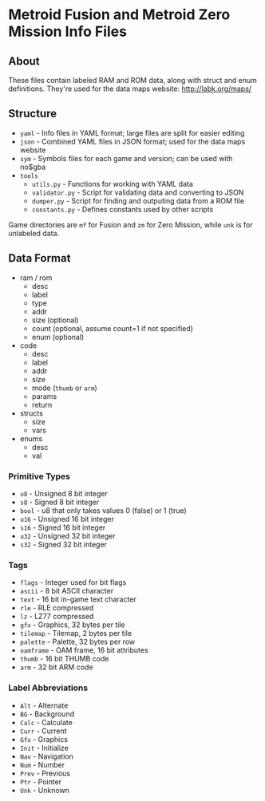 # Metroid Fusion and Metroid Zero Mission Info Files

## About
These files contain labeled RAM and ROM data, along with struct and enum definitions. They're used for the data maps website: http://labk.org/maps/

## Structure
- `yaml` - Info files in YAML format; large files are split for easier editing
- `json` - Combined YAML files in JSON format; used for the data maps website
- `sym` - Symbols files for each game and version; can be used with no$gba
- `tools`
  - `utils.py` - Functions for working with YAML data
  - `validator.py` - Script for validating data and converting to JSON
  - `dumper.py` - Script for finding and outputing data from a ROM file
  - `constants.py` - Defines constants used by other scripts

Game directories are `mf` for Fusion and `zm` for Zero Mission, while `unk` is for unlabeled data.

## Data Format
- ram / rom
  - desc
  - label
  - type
  - addr
  - size (optional)
  - count (optional, assume count=1 if not specified)
  - enum (optional)
- code
  - desc
  - label
  - addr
  - size
  - mode (`thumb` or `arm`)
  - params
  - return
- structs
  - size
  - vars
- enums
  - desc
  - val

### Primitive Types
- `u8` - Unsigned 8 bit integer
- `s8` - Signed 8 bit integer
- `bool` - u8 that only takes values 0 (false) or 1 (true)
- `u16` - Unsigned 16 bit integer
- `s16` - Signed 16 bit integer
- `u32` - Unsigned 32 bit integer
- `s32` - Signed 32 bit integer

### Tags
- `flags` - Integer used for bit flags
- `ascii` - 8 bit ASCII character
- `text` - 16 bit in-game text character
- `rle` - RLE compressed
- `lz` - LZ77 compressed
- `gfx` - Graphics, 32 bytes per tile
- `tilemap` - Tilemap, 2 bytes per tile
- `palette` - Palette, 32 bytes per row
- `oamframe` - OAM frame, 16 bit attributes
- `thumb` - 16 bit THUMB code
- `arm` - 32 bit ARM code

### Label Abbreviations
- `Alt` - Alternate
- `BG` - Background
- `Calc` - Calculate
- `Curr` - Current
- `Gfx` - Graphics
- `Init` - Initialize
- `Nav` - Navigation
- `Num` - Number
- `Prev` - Previous
- `Ptr` - Pointer
- `Unk` - Unknown
